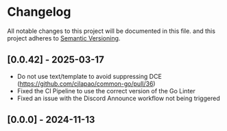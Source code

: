 # Changelog

All notable changes to this project will be documented in this file.
and this project adheres to [Semantic Versioning](https://semver.org/spec/v2.0.0.html).

## [0.0.42] - 2025-03-17

- Do not use text/template to avoid suppressing DCE (<https://github.com/cjlapao/common-go/pull/36>)
- Fixed the CI Pipeline to use the correct version of the Go Linter
- Fixed an issue with the Discord Announce workflow not being triggered

## [0.0.0] - 2024-11-13
